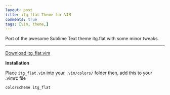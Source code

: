 ```yaml
---
layout: post
title: itg_flat Theme for VIM
comments: true
tags: [vim, theme,]
---
```


Port of the awesome Sublime Text theme itg.flat with some minor tweaks.

---

[Download itg_flat.vim](https://cdn.rawgit.com/cdmedia/itg_flat_vim/master/colors/itg_flat.vim)

**Installation**

Place `itg_flat.vim` into your `.vim/colors/` folder
then, add this to your .vimrc file

```
colorscheme itg_flat
```

